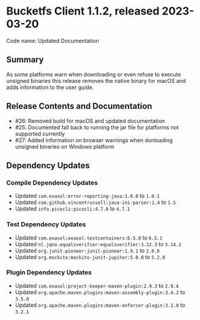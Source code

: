 # Bucketfs Client 1.1.2, released 2023-03-20

Code name: Updated Documentation

## Summary

As some platforms warn when downloading or even refuse to execute unsigned binaries this release removes the native binary for macOS and adds information to the user guide.

## Release Contents and Documentation

* #26: Removed build for macOS and updated documentation
* #25: Documented fall back to running the jar file for platforms not supported currently
* #27: Added information on browser warnings when donloading unsigned binaries on Windows platform

## Dependency Updates

### Compile Dependency Updates

* Updated `com.exasol:error-reporting-java:1.0.0` to `1.0.1`
* Updated `com.github.vincentrussell:java-ini-parser:1.4` to `1.5`
* Updated `info.picocli:picocli:4.7.0` to `4.7.1`

### Test Dependency Updates

* Updated `com.exasol:exasol-testcontainers:6.5.0` to `6.5.1`
* Updated `nl.jqno.equalsverifier:equalsverifier:3.12.3` to `3.14.1`
* Updated `org.junit-pioneer:junit-pioneer:1.9.1` to `2.0.0`
* Updated `org.mockito:mockito-junit-jupiter:5.0.0` to `5.2.0`

### Plugin Dependency Updates

* Updated `com.exasol:project-keeper-maven-plugin:2.9.3` to `2.9.4`
* Updated `org.apache.maven.plugins:maven-assembly-plugin:3.4.2` to `3.5.0`
* Updated `org.apache.maven.plugins:maven-enforcer-plugin:3.1.0` to `3.2.1`
